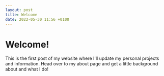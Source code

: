 ```yaml
---
layout: post
title: Welcome
date: 2022-05-30 11:56 +0100
---
```


# Welcome! 

This is the first post of my website where I'll update my personal projects
and information. Head over to my about page and get a little background about
and what I do!